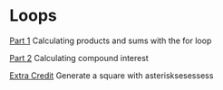 # Loops

[Part 1](hw4.1.html) Calculating products and sums with the for loop

[Part 2](hw4.2.html) Calculating compound interest

[Extra Credit](hw4.ex.html) Generate a square with asterisksesessess